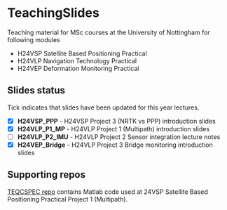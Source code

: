 # TeachingSlides

Teaching material for MSc courses at the University of Nottingham for following modules

* H24VSP Satellite Based Positioning Practical
* H24VLP Navigation Technology Practical
* H24VEP Deformation Monitoring Practical

## Slides status

Tick indicates that slides have been updated for this year lectures.

- [x] **H24VSP_PPP** - H24VSP Project 3 (NRTK vs PPP) introduction slides
- [x] **H24VLP_P1_MP** - H24VLP Project 1 (Multipath) introduction slides
- [ ] **H24VLP_P2_IMU** -  H24VLP Project 2 Sensor integration lecture notes
- [x] **H24VEP_Bridge** -  H24VLP Project 3 Bridge monitoring introduction slides

## Supporting repos

[TEQCSPEC repo](https://github.com/DfAC/TEQCSPEC) contains Matlab code used at 24VSP Satellite Based Positioning Practical Project 1 (Multipath).
